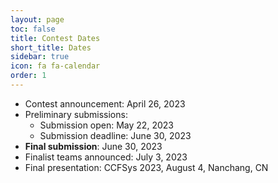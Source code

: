 ```yaml
---
layout: page
toc: false
title: Contest Dates
short_title: Dates
sidebar: true
icon: fa fa-calendar
order: 1
---
```

- Contest announcement: April 26, 2023
- Preliminary submissions:
    - Submission open: May 22, 2023
    - Submission deadline: June 30, 2023
- **Final submission**: June 30, 2023
- Finalist teams announced: July 3, 2023
- Final presentation: CCFSys 2023, August 4, Nanchang, CN


